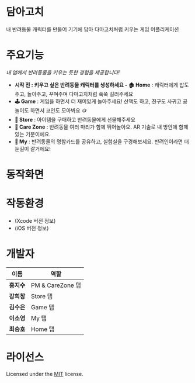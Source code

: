# 담아고치
내 반려동물 캐릭터를 만들어 기기에 담아 다마고치처럼 키우는 게임 어플리케이션

# 주요기능
 _내 앱에서 반려동물을 키우는 듯한 경험을 제공합니다!_
- **시작 전 **: 키우고 싶은 **반려동물 캐릭터**를 생성하세요
-** 🏠 Home** : 캐릭터에게 밥도 주고, 놀아주고, 꾸며주며 다마고치처럼 쑥쑥 길러주세요
- **🕹️ Game** : 게임을 하면서 더 재미있게 놀아주세요! 산책도 하고, 친구도 사귀고 공놀이도 하면서 코인도 모아봐요 🪙
- **🏪 Store** : 아이템을 구매하고 반려동물에게 선물해주세요
- **🛁 Care Zone** : 반려동물 여러 마리가 함께 뛰어놀아요. AR 기술로 내 방안에 함께 있는 기분이에요.
- **🐶 My** : 반려동물의 명함카드를 공유하고, 실험실을 구경해보세요. 반려인이라면 더 눈길이 갈거에요!

# 동작화면



# 작동환경
- (Xcode 버전 정보)
- (iOS 버전 정보)

# 개발자
|이름|역할|
|------|---|
|**홍지수**| PM & CareZone 탭 |
|**강희창**| Store 탭 |
|**김수은**| Game 탭 |
|**이소영**| My 탭 |
|**최승호**| Home 탭 |


# 라이선스
Licensed under the [MIT](LICENSE) license.
